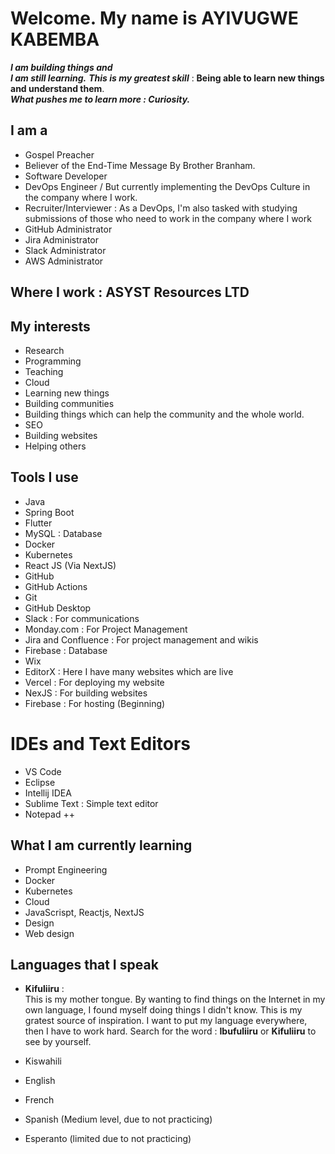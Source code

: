 # Welcome. My name is **AYIVUGWE KABEMBA**  
___I am building things and___      
___I am still learning.___ ___***This is my greatest skill***___ : **Being able to learn new things and understand them**.  
___What pushes me to learn more : Curiosity.___

## I am a 
- Gospel Preacher   
- Believer of the End-Time Message By Brother Branham.   
- Software Developer  
- DevOps Engineer / But currently implementing the DevOps Culture in the company where I work.    
- Recruiter/Interviewer : As a DevOps, I'm also tasked with studying submissions of those who need to work in the company where I work
- GitHub Administrator
- Jira Administrator
- Slack Administrator
- AWS Administrator

## Where I work : ASYST Resources LTD

## My interests
- Research
- Programming
- Teaching
- Cloud
- Learning new things  
- Building communities 
- Building things which can help the community and the whole world.
- SEO
- Building websites
- Helping others

## Tools I use 

- Java
- Spring Boot
- Flutter
- MySQL : Database
- Docker
- Kubernetes
- React JS (Via NextJS)
- GitHub
- GitHub Actions
- Git
- GitHub Desktop
- Slack : For communications
- Monday.com : For Project Management
- Jira and Confluence : For project management and wikis
- Firebase : Database
- Wix
- EditorX : Here I have many websites which are live
- Vercel : For deploying my website
- NexJS : For building websites
- Firebase : For hosting (Beginning)

# IDEs and Text Editors
- VS Code
- Eclipse
- Intellij IDEA
- Sublime Text : Simple text editor
- Notepad ++

## What I am currently learning
- Prompt Engineering
- Docker
- Kubernetes
- Cloud
- JavaScrispt, Reactjs, NextJS
- Design
- Web design

## Languages that I speak
- **Kifuliiru** :  
This is my mother tongue. By wanting to find things on the Internet in my own language, I found myself doing things I didn't know. This is my gratest  source of inspiration. I want to put my language everywhere, then I have to work hard. Search for the word : **Ibufuliiru** or **Kifuliiru** to see by yourself. 

- Kiswahili
- English
- French
- Spanish (Medium level, due to not practicing)
- Esperanto (limited due to not practicing)

<!---
Ayivugwe/Ayivugwe is a ✨ special ✨ repository because its `README.md` (this file) appears on your GitHub profile.
You can click the Preview link to take a look at your changes.
--->
